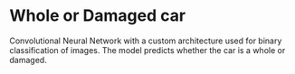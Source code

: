 # Whole or Damaged car
Convolutional Neural Network with a custom architecture used for binary classification of images. The model predicts whether the car is a whole or damaged.
